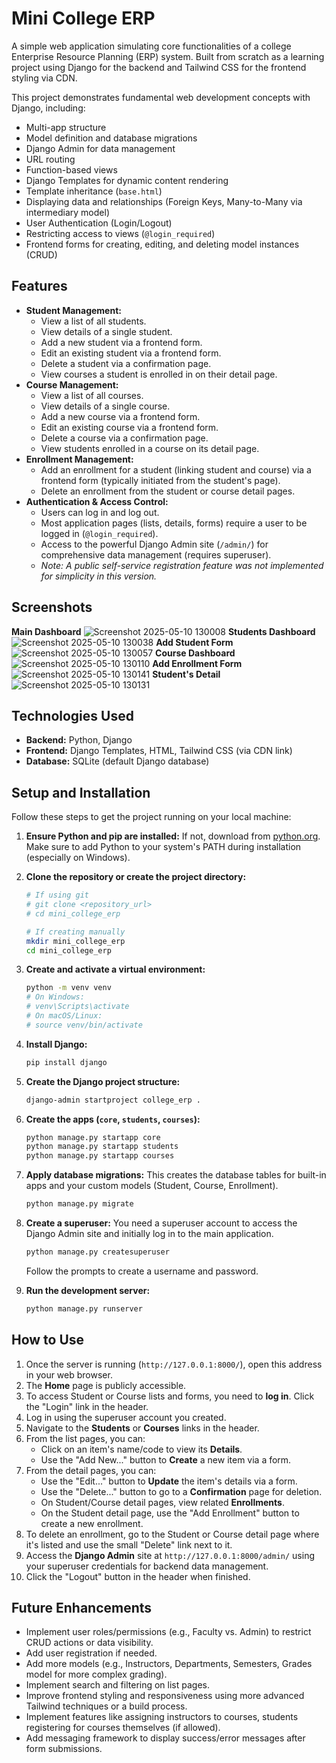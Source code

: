 
# Mini College ERP

A simple web application simulating core functionalities of a college Enterprise Resource Planning (ERP) system. Built from scratch as a learning project using Django for the backend and Tailwind CSS for the frontend styling via CDN.

This project demonstrates fundamental web development concepts with Django, including:

*   Multi-app structure
*   Model definition and database migrations
*   Django Admin for data management
*   URL routing
*   Function-based views
*   Django Templates for dynamic content rendering
*   Template inheritance (`base.html`)
*   Displaying data and relationships (Foreign Keys, Many-to-Many via intermediary model)
*   User Authentication (Login/Logout)
*   Restricting access to views (`@login_required`)
*   Frontend forms for creating, editing, and deleting model instances (CRUD)

## Features

*   **Student Management:**
    *   View a list of all students.
    *   View details of a single student.
    *   Add a new student via a frontend form.
    *   Edit an existing student via a frontend form.
    *   Delete a student via a confirmation page.
    *   View courses a student is enrolled in on their detail page.
*   **Course Management:**
    *   View a list of all courses.
    *   View details of a single course.
    *   Add a new course via a frontend form.
    *   Edit an existing course via a frontend form.
    *   Delete a course via a confirmation page.
    *   View students enrolled in a course on its detail page.
*   **Enrollment Management:**
    *   Add an enrollment for a student (linking student and course) via a frontend form (typically initiated from the student's page).
    *   Delete an enrollment from the student or course detail pages.
*   **Authentication & Access Control:**
    *   Users can log in and log out.
    *   Most application pages (lists, details, forms) require a user to be logged in (`@login_required`).
    *   Access to the powerful Django Admin site (`/admin/`) for comprehensive data management (requires superuser).
    *   *Note: A public self-service registration feature was not implemented for simplicity in this version.*


## Screenshots
**Main Dashboard**
![Screenshot 2025-05-10 130008](https://github.com/user-attachments/assets/3a4aeccf-2a00-4b59-9687-b5a4907f8aa2)
**Students Dashboard**
![Screenshot 2025-05-10 130038](https://github.com/user-attachments/assets/2718c728-bb8b-40e1-934e-0bbe69ef3b0c)
**Add Student Form**
![Screenshot 2025-05-10 130057](https://github.com/user-attachments/assets/86e348ef-5c8a-4f50-ac99-7cae11a947e0)
**Course Dashboard**
![Screenshot 2025-05-10 130110](https://github.com/user-attachments/assets/24e749bc-3e60-4925-8252-e17efeadd11b)
**Add Enrollment Form**
![Screenshot 2025-05-10 130141](https://github.com/user-attachments/assets/c27d6ed5-3333-4fda-ae49-5e2a697f39eb)
**Student's Detail**
![Screenshot 2025-05-10 130131](https://github.com/user-attachments/assets/e7ca4181-eef8-4566-af43-488baf21ce46)


## Technologies Used

*   **Backend:** Python, Django
*   **Frontend:** Django Templates, HTML, Tailwind CSS (via CDN link)
*   **Database:** SQLite (default Django database)

## Setup and Installation

Follow these steps to get the project running on your local machine:

1.  **Ensure Python and pip are installed:**
    If not, download from [python.org](https://www.python.org/downloads/). Make sure to add Python to your system's PATH during installation (especially on Windows).

2.  **Clone the repository or create the project directory:**
    ```bash
    # If using git
    # git clone <repository_url>
    # cd mini_college_erp

    # If creating manually
    mkdir mini_college_erp
    cd mini_college_erp
    ```

3.  **Create and activate a virtual environment:**
    ```bash
    python -m venv venv
    # On Windows:
    # venv\Scripts\activate
    # On macOS/Linux:
    # source venv/bin/activate
    ```

4.  **Install Django:**
    ```bash
    pip install django
    ```

5.  **Create the Django project structure:**
    ```bash
    django-admin startproject college_erp .
    ```

6.  **Create the apps (`core`, `students`, `courses`):**
    ```bash
    python manage.py startapp core
    python manage.py startapp students
    python manage.py startapp courses
    ```
7.  **Apply database migrations:**
    This creates the database tables for built-in apps and your custom models (Student, Course, Enrollment).
    ```bash
    python manage.py migrate
    ```

8.  **Create a superuser:**
    You need a superuser account to access the Django Admin site and initially log in to the main application.
    ```bash
    python manage.py createsuperuser
    ```
    Follow the prompts to create a username and password.

9.  **Run the development server:**
    ```bash
    python manage.py runserver
    ```

## How to Use

1.  Once the server is running (`http://127.0.0.1:8000/`), open this address in your web browser.
2.  The **Home** page is publicly accessible.
3.  To access Student or Course lists and forms, you need to **log in**. Click the "Login" link in the header.
4.  Log in using the superuser account you created.
5.  Navigate to the **Students** or **Courses** links in the header.
6.  From the list pages, you can:
    *   Click on an item's name/code to view its **Details**.
    *   Use the "Add New..." button to **Create** a new item via a form.
7.  From the detail pages, you can:
    *   Use the "Edit..." button to **Update** the item's details via a form.
    *   Use the "Delete..." button to go to a **Confirmation** page for deletion.
    *   On Student/Course detail pages, view related **Enrollments**.
    *   On the Student detail page, use the "Add Enrollment" button to create a new enrollment.
8.  To delete an enrollment, go to the Student or Course detail page where it's listed and use the small "Delete" link next to it.
9.  Access the **Django Admin** site at `http://127.0.0.1:8000/admin/` using your superuser credentials for backend data management.
10. Click the "Logout" button in the header when finished.

## Future Enhancements

*   Implement user roles/permissions (e.g., Faculty vs. Admin) to restrict CRUD actions or data visibility.
*   Add user registration if needed.
*   Add more models (e.g., Instructors, Departments, Semesters, Grades model for more complex grading).
*   Implement search and filtering on list pages.
*   Improve frontend styling and responsiveness using more advanced Tailwind techniques or a build process.
*   Implement features like assigning instructors to courses, students registering for courses themselves (if allowed).
*   Add messaging framework to display success/error messages after form submissions.




